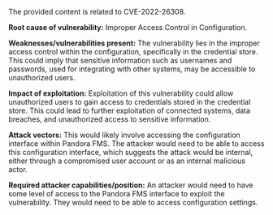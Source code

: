 The provided content is related to CVE-2022-26308.

**Root cause of vulnerability:** Improper Access Control in Configuration.

**Weaknesses/vulnerabilities present:** The vulnerability lies in the improper access control within the configuration, specifically in the credential store. This could imply that sensitive information such as usernames and passwords, used for integrating with other systems, may be accessible to unauthorized users.

**Impact of exploitation:** Exploitation of this vulnerability could allow unauthorized users to gain access to credentials stored in the credential store. This could lead to further exploitation of connected systems, data breaches, and unauthorized access to sensitive information.

**Attack vectors:** This would likely involve accessing the configuration interface within Pandora FMS. The attacker would need to be able to access this configuration interface, which suggests the attack would be internal, either through a compromised user account or as an internal malicious actor.

**Required attacker capabilities/position:** An attacker would need to have some level of access to the Pandora FMS interface to exploit the vulnerability. They would need to be able to access configuration settings.